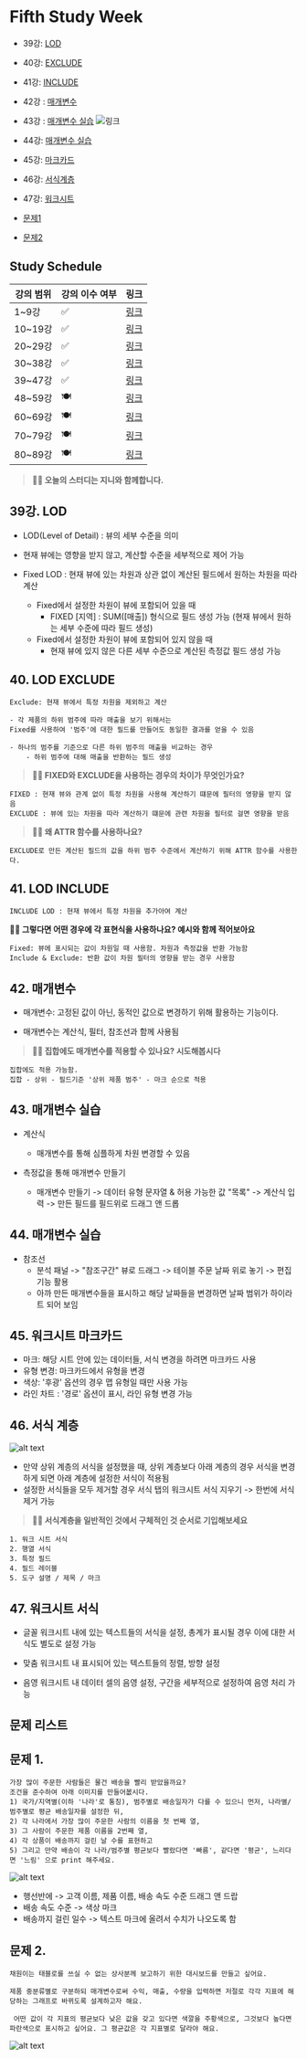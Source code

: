 # Fifth Study Week

- 39강: [LOD](#39강-lod)

- 40강: [EXCLUDE](#40-lod-exclude)

- 41강: [INCLUDE](#41-lod-include)

- 42강 : [매개변수](#42-매개변수)

- 43강 : [매개변수 실습](#43-매개변수-실습) 
![링크](https://youtu.be/GJvB8hBqeE8?si=3jIj1iymZHZ7mBam)

- 44강: [매개변수 실습](#44-매개변수-실습)

- 45강: [마크카드](#45-워크시트-마크카드)

- 46강: [서식계층](#46-서식-계층)

- 47강: [워크시트](#47-워크시트-서식)

- [문제1](#문제-1)

- [문제2](#문제-2)

## Study Schedule

| 강의 범위     | 강의 이수 여부 | 링크                                                                                                        |
|--------------|---------|-----------------------------------------------------------------------------------------------------------|
| 1~9강        |  ✅      | [링크](https://www.youtube.com/watch?v=AXkaUrJs-Ko&list=PL87tgIIryGsa5vdz6MsaOEF8PK-YqK3fz&index=84)       |
| 10~19강      | ✅      | [링크](https://www.youtube.com/watch?v=AXkaUrJs-Ko&list=PL87tgIIryGsa5vdz6MsaOEF8PK-YqK3fz&index=75)       |
| 20~29강      | ✅      | [링크](https://www.youtube.com/watch?v=AXkaUrJs-Ko&list=PL87tgIIryGsa5vdz6MsaOEF8PK-YqK3fz&index=65)       |
| 30~38강      | ✅      | [링크](https://www.youtube.com/watch?v=e6J0Ljd6h44&list=PL87tgIIryGsa5vdz6MsaOEF8PK-YqK3fz&index=55)       |
| 39~47강      | ✅      | [링크](https://www.youtube.com/watch?v=AXkaUrJs-Ko&list=PL87tgIIryGsa5vdz6MsaOEF8PK-YqK3fz&index=45)       |
| 48~59강      | 🍽️      | [링크](https://www.youtube.com/watch?v=AXkaUrJs-Ko&list=PL87tgIIryGsa5vdz6MsaOEF8PK-YqK3fz&index=35)       |
| 60~69강      | 🍽️      | [링크](https://www.youtube.com/watch?v=AXkaUrJs-Ko&list=PL87tgIIryGsa5vdz6MsaOEF8PK-YqK3fz&index=25)       |
| 70~79강      | 🍽️      | [링크](https://www.youtube.com/watch?v=AXkaUrJs-Ko&list=PL87tgIIryGsa5vdz6MsaOEF8PK-YqK3fz&index=15)       |
| 80~89강      | 🍽️      | [링크](https://www.youtube.com/watch?v=AXkaUrJs-Ko&list=PL87tgIIryGsa5vdz6MsaOEF8PK-YqK3fz&index=5)        |


<!-- 여기까진 그대로 둬 주세요-->

> **🧞‍♀️ 오늘의 스터디는 지니와 함께합니다.**


## 39강. LOD

- LOD(Level of Detail) : 뷰의 세부 수준을 의미
- 현재 뷰에는 영향을 받지 않고, 계산할 수준을 세부적으로 제어 가능
    
- Fixed LOD : 현재 뷰에 있는 차원과 상관 없이 계산된 필드에서 원하는 차원을 따라 계산
  - Fixed에서 설정한 차원이 뷰에 포함되어 있을 때
    - FIXED [지역] : SUM([매출]) 형식으로 필드 생성 가능 (현재 뷰에서 원하는 세부 수준에 따라 필드 생성)
  - Fixed에서 설정한 차원이 뷰에 포함되어 있지 않을 때
    - 현재 뷰에 있지 않은 다른 세부 수준으로 계산된 측정값 필드 생성 가능

## 40. LOD EXCLUDE

```
Exclude: 현재 뷰에서 특정 차원을 제외하고 계산

- 각 제품의 하위 범주에 따라 매출을 보기 위해서는
Fixed를 사용하여 '범주'에 대한 필드를 만들어도 동일한 결과를 얻을 수 있음

- 하나의 범주를 기준으로 다른 하위 범주의 매출을 비교하는 경우
    - 하위 범주에 대해 매출을 반환하는 필드 생성
```

> **🧞‍♀️ FIXED와 EXCLUDE을 사용하는 경우의 차이가 무엇인가요?**

```
FIXED : 현재 뷰와 관계 없이 특정 차원을 사용해 계산하기 떄문에 필터의 영향을 받지 않음
EXCLUDE : 뷰에 있는 차원을 따라 계산하기 떄문에 관련 차원을 필터로 걸면 영향을 받음
```

> **🧞‍♀️ 왜 ATTR 함수를 사용하나요?**

```
EXCLUDE로 만든 계산된 필드의 값을 하위 범주 수준에서 계산하기 위해 ATTR 함수를 사용한다.
```


## 41. LOD INCLUDE

```
INCLUDE LOD : 현재 뷰에서 특정 차원을 추가아여 계산
```

 **🧞‍♀️ 그렇다면 어떤 경우에 각 표현식을 사용하나요? 예시와 함께 적어보아요**

```
Fixed: 뷰에 표시되는 값이 차원일 때 사용함. 차원과 측정값을 반환 가능함
Include & Exclude: 반환 값이 차원 필터의 영향을 받는 경우 사용함
```

## 42. 매개변수


- 매개변수: 고정된 값이 아닌, 동적인 값으로 변경하기 위해 활용하는 기능이다.

- 매개변수는 계산식, 필터, 참조선과 함께 사용됨


> **🧞‍♀️ 집합에도 매개변수를 적용할 수 있나요? 시도해봅시다**

```
집합에도 적용 가능함.
집합 - 상위 - 필드기준 '상위 제품 범주' - 마크 순으로 적용
```

## 43. 매개변수 실습

- 계산식
    - 매개변수를 통해 심플하게 차원 변경할 수 있음

- 측정값을 통해 매개변수 만들기
    - 매개변수 만들기 -> 데이터 유형 문자열 & 허용 가능한 값 "목록" -> 계산식 입력 -> 만든 필드를 필드위로 드래그 앤 드롭

## 44. 매개변수 실습

- 참조선
    - 분석 패널 -> "참조구간" 뷰로 드래그 ->  테이블 주문 날짜 위로 놓기 -> 편집 기능 활용
    - 아까 만든 매개변수들을 표시하고 해당 날짜들을 변경하면 날짜 범위가 하이라트 되어 보임


## 45. 워크시트 마크카드

- 마크: 해당 시트 안에 있는 데이터들, 서식 변경을 하려면 마크카드 사용
- 유형 변경: 마크카드에서 유형을 변경
- 색상: '후광' 옵션의 경우 맵 유형일 때만 사용 가능
- 라인 차트 : '경로' 옵션이 표시, 라인 유형 변경 가능 


## 46. 서식 계층

![alt text](image.png)

- 만약 상위 계층의 서식을 설정했을 때, 상위 계층보다 아래 계층의 경우 서식을 변경하게 되면
  아래 계층에 설정한 서식이 적용됨
- 설정한 서식들을 모두 제거할 경우 서식 탭의 워크시트 서식 지우기 -> 한번에 서식 제거 가능

> **🧞‍♀️ 서식계층을 일반적인 것에서 구체적인 것 순서로 기입해보세요**

```
1. 워크 시트 서식
2. 행열 서식
3. 특정 필드
4. 필드 레이블
5. 도구 설명 / 제목 / 마크
```


## 47. 워크시트 서식

- 글꼴
워크시트 내에 있는 텍스트들의 서식을 설정, 총계가 표시될 경우 이에 대한 서식도 별도로 설정 가능

- 맞춤
워크시트 내 표시되어 있는 텍스트들의 정렬, 방향 설정

- 음영
워크시트 내 데이터 셀의 음영 설정, 구간을 세부적으로 설정하여 음영 처리 가능


## 문제 리스트


## 문제 1.

```
가장 많이 주문한 사람들은 물건 배송을 빨리 받았을까요?
조건을 준수하여 아래 이미지를 만들어봆시다.
1) 국가/지역별(이하 '나라'로 통칭), 범주별로 배송일자가 다를 수 있으니 먼저, 나라별/범주별로 평균 배송일자를 설정한 뒤,
2) 각 나라에서 가장 많이 주문한 사람의 이름을 첫 번째 열,
3) 그 사람이 주문한 제품 이름을 2번째 열,
4) 각 상품이 배송까지 걸린 날 수를 표현하고
5) 그리고 만약 배송이 각 나라/범주별 평균보다 빨랐다면 '빠름', 같다면 '평균', 느리다면 '느림' 으로 print 해주세요. 
```

![alt text](image-1.png)

- 행선반에 -> 고객 이름, 제품 이름, 배송 속도 수준 드래그 앤 드랍
- 배송 속도 수준 -> 색상 마크
- 배송까지 걸린 일수 -> 텍스트 마크에 올려서 수치가 나오도록 함

## 문제 2.

```
채원이는 태블로를 쓰실 수 없는 상사분께 보고하기 위한 대시보드를 만들고 싶어요. 

제품 중분류별로 구분하되 매개변수로써 수익, 매출, 수량을 입력하면 저절로 각각 지표에 해당하는 그래프로 바뀌도록 설계하고자 해요.

 어떤 값이 각 지표의 평균보다 낮은 값을 갖고 있다면 색깔을 주황색으로, 그것보다 높다면 파란색으로 표시하고 싶어요. 그 평균값은 각 지표별로 달라야 해요.
```

![alt text](image-2.png)



